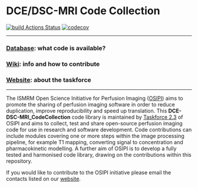 # DCE/DSC-MRI Code Collection

[![build Actions Status](https://github.com/OSIPI/DCE-DSC-MRI_CodeCollection/workflows/ci/badge.svg)](https://github.com/OSIPI/DCE-DSC-MRI_CodeCollection/actions)
[![codecov](https://codecov.io/gh/OSIPI/DCE-DSC-MRI_CodeCollection/branch/develop/graph/badge.svg?token=ZR3RPV8Y0B)](https://codecov.io/gh/OSIPI/DCE-DSC-MRI_CodeCollection)


---
### [Database](https://github.com/OSIPI/DCE-DSC-MRI_CodeCollection/blob/develop/doc/code_contributions_record.csv): what code is available?
### [Wiki](https://github.com/OSIPI/DCE-DSC-MRI_CodeCollection/wiki): info and how to contribute
### [Website](https://www.osipi.org/task-force-2-3/): about the taskforce

---
The ISMRM Open Science Initiative for Perfusion Imaging ([OSIPI](https://www.osipi.org/))
aims to promote the sharing of perfusion imaging software in order to reduce duplication, 
improve reproducibility and speed up translation.
This **DCE-DSC-MRI_CodeCollection** code library is maintained by [Taskforce 2.3](https://www.osipi.org/task-force-2-3/) 
of OSIPI and aims to collect, test and share open-source perfusion imaging code for use in research and software development. 
Code contributions can include modules covering one or more steps within the image processing pipeline,
for example T1 mapping, converting signal to concentration and pharmacokinetic modelling.
A further aim of OSIPI is to develop a fully tested and harmonised code library, 
drawing on the contributions within this repository.

If you would like to contribute to the OSIPI initiative please email the contacts listed on our [website](https://www.osipi.org/task-force-2-3/).

